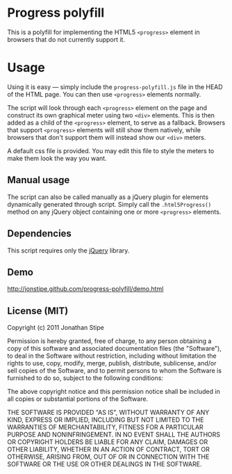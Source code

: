 # Progress polyfill

This is a polyfill for implementing the HTML5 `<progress>` element in browsers that do not currently support it.

# Usage

Using it is easy — simply include the `progress-polyfill.js` file in the HEAD of the HTML page. You can then use `<progress>` elements normally.

The script will look through each `<progress>` element on the page and construct its own graphical meter using two `<div>` elements. This is then added as a child of the `<progress>` element, to serve as a fallback. Browsers that support `<progress>` elements will still show them natively, while browsers that don't support them will instead show our `<div>` meters.

A default css file is provided. You may edit this file to style the meters to make them look the way you want.

## Manual usage

The script can also be called manually as a jQuery plugin for elements dynamically generated through script. Simply call the `.html5Progress()` method on any jQuery object containing one or more `<progress>` elements.

## Dependencies

This script requires only the [jQuery](http://jquery.com/) library.

## Demo

http://jonstipe.github.com/progress-polyfill/demo.html

## License (MIT)
Copyright (c) 2011 Jonathan Stipe

Permission is hereby granted, free of charge, to any person obtaining
a copy of this software and associated documentation files (the
"Software"), to deal in the Software without restriction, including
without limitation the rights to use, copy, modify, merge, publish,
distribute, sublicense, and/or sell copies of the Software, and to
permit persons to whom the Software is furnished to do so, subject to
the following conditions:

The above copyright notice and this permission notice shall be
included in all copies or substantial portions of the Software.

THE SOFTWARE IS PROVIDED "AS IS", WITHOUT WARRANTY OF ANY KIND,
EXPRESS OR IMPLIED, INCLUDING BUT NOT LIMITED TO THE WARRANTIES OF
MERCHANTABILITY, FITNESS FOR A PARTICULAR PURPOSE AND
NONINFRINGEMENT. IN NO EVENT SHALL THE AUTHORS OR COPYRIGHT HOLDERS BE
LIABLE FOR ANY CLAIM, DAMAGES OR OTHER LIABILITY, WHETHER IN AN ACTION
OF CONTRACT, TORT OR OTHERWISE, ARISING FROM, OUT OF OR IN CONNECTION
WITH THE SOFTWARE OR THE USE OR OTHER DEALINGS IN THE SOFTWARE.
